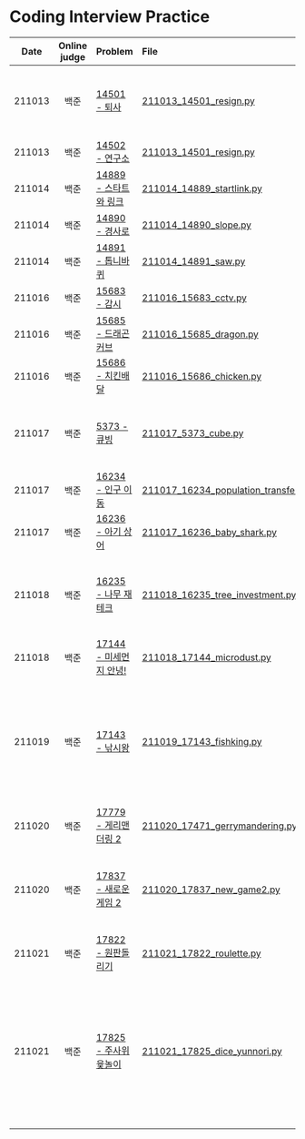 # Coding Interview Practice
|Date|Online judge|Problem|File|Note|
|:---:|:---:|:---|:---|:---|
|211013|백준|[14501 - 퇴사](https://www.acmicpc.net/problem/14501)|[211013_14501_resign.py]()|17 상반기, DP 복습 필요|
|211013|백준|[14502 - 연구소](https://www.acmicpc.net/problem/14502)|[211013_14501_resign.py]()|17 상반기|
|211014|백준|[14889 - 스타트와 링크](https://www.acmicpc.net/problem/14889)|[211014_14889_startlink.py]()|17 하반기|
|211014|백준|[14890 - 경사로](https://www.acmicpc.net/problem/14890)|[211014_14890_slope.py]()|17 하반기|
|211014|백준|[14891 - 톱니바퀴](https://www.acmicpc.net/problem/14891)|[211014_14891_saw.py]()|17 하반기|
|211016|백준|[15683 - 감시](https://www.acmicpc.net/problem/15683)|[211016_15683_cctv.py]()|18 상반기|
|211016|백준|[15685 - 드래곤 커브](https://www.acmicpc.net/problem/15685)|[211016_15685_dragon.py]()|18 상반기|
|211016|백준|[15686 - 치킨배달](https://www.acmicpc.net/problem/15686)|[211016_15686_chicken.py]()|18 상반기|
|211017|백준|[5373 - 큐빙](https://www.acmicpc.net/problem/5373)|[211017_5373_cube.py]()|18 하반기, 구현 복습 필요|
|211017|백준|[16234 - 인구 이동](https://www.acmicpc.net/problem/16234)|[211017_16234_population_transfer.py]()|18 하반기|
|211017|백준|[16236 - 아기 상어](https://www.acmicpc.net/problem/16236)|[211017_16236_baby_shark.py]()|18 하반기|
|211018|백준|[16235 - 나무 재테크](https://www.acmicpc.net/problem/16235)|[211018_16235_tree_investment.py]()|18 하반기, Time-out 복습 필요|
|211018|백준|[17144 - 미세먼지 안녕!](https://www.acmicpc.net/problem/17144)|[211018_17144_microdust.py]()|19 상반기|
|211019|백준|[17143 - 낚시왕](https://www.acmicpc.net/problem/17143)|[211019_17143_fishking.py]()|19 상반기, 채점중 마지막 히든 케이스 틀림... 원인 못찾음|
|211020|백준|[17779 - 게리맨더링 2](https://www.acmicpc.net/problem/17779)|[211020_17471_gerrymandering.py]()|19 하반기|
|211020|백준|[17837 - 새로운 게임 2](https://www.acmicpc.net/problem/17837)|[211020_17837_new_game2.py]()|19 하반기, 테케 5번 걸렸다가 해결|
|211021|백준|[17822 - 원판돌리기](https://www.acmicpc.net/problem/17822)|[211021_17822_roulette.py]()|19 하반기|
|211021|백준|[17825 - 주사위 윷놀이](https://www.acmicpc.net/problem/17825)|[211021_17825_dice_yunnori.py]()|19 하반기, 구현 망 복습 필요, 그래프 그리기, 중복순열 터짐|
